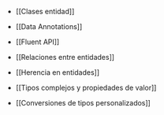 
- [[Clases entidad]]
	
- [[Data Annotations]]
	
- [[Fluent API]]
	
- [[Relaciones entre entidades]]
	
- [[Herencia en entidades]]
	
- [[Tipos complejos y propiedades de valor]]
	
- [[Conversiones de tipos personalizados]]
  